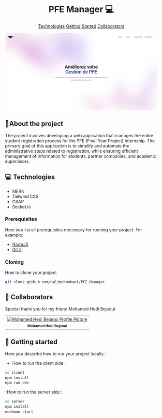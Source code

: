 
<h1 align="center" style="font-weight: bold;">PFE Manager 💻</h1>

<p align="center">
<a href="#tech">Technologies</a>
<a href="#started">Getting Started</a>
<a href="#colab">Collaborators</a>
</p>
<img src="https://github.com/halimchoukani/PFE_Manager/blob/main/image_2024-10-02_155259849.png" />

<h2 id="about">🔎About the project</h2>

<p>The project involves developing a web application that manages the entire student registration process for the PFE (Final Year Project) internship. The primary goal of this application is to simplify and automate the administrative steps related to registration, while ensuring efficient management of information for students, partner companies, and academic supervisors.</p>

<h2 id="tech">💻 Technologies</h2>

- MERN
- Tailwind CSS
- GSAP
- Socket.io

<h3>Prerequisites</h3>

Here you list all prerequisites necessary for running your project. For example:

- [NodeJS](https://nodejs.org/)
- [Git 2](https://git-scm.com)

<h3>Cloning</h3>

How to clone your project

```bash
git clone github.com/halimchoukani/PFE_Manager
```

<h2 id="colab">🤝 Collaborators</h2>

<p>Special thank you for my friend Mohamed Hedi Bejaoui</p>
<table>
<tr>

<td align="center">
<a href="https://github.com/H3D1">
<img src="https://avatars.githubusercontent.com/u/58388780?v=4" width="100px;" alt="Mohamed Hedi Bejaoui Profile Picture"/><br>
<sub>
<b>Mohamed Hedi Bejaoui</b>
</sub>
</a>
</td>

</tr>
</table>

<h2 id="started">🚀 Getting started</h2>

Here you describe how to run your project locally : 

- How to run the client side :
```bash
cd client
npm install
npm run dev
```


-How to run the server side :
```bash
cd server
npm install
nodemon start
```
